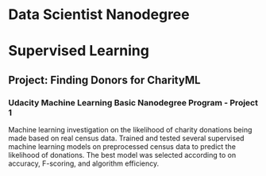# Data Scientist Nanodegree
# Supervised Learning
## Project: Finding Donors for CharityML
### Udacity Machine Learning Basic Nanodegree Program - Project 1

Machine learning investigation on the likelihood of charity donations being made based on real census data. Trained and tested several supervised machine learning models on preprocessed census data to predict the likelihood of donations. The best model was selected according to on accuracy, F-scoring, and algorithm efficiency.
